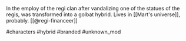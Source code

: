 In the employ of the regi clan after vandalizing one of the statues of the regis, was transformed into a golbat hybrid. Lives in [[Mart's universe]], probably. [[@regi-financeer]]

#characters #hybrid #branded #unknown_mod 